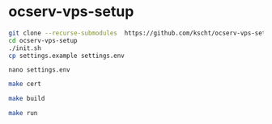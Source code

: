 # ocserv-vps-setup

```bash
git clone --recurse-submodules  https://github.com/kscht/ocserv-vps-setup.git
cd ocserv-vps-setup
./init.sh
cp settings.example settings.env
```

```
nano settings.env
```


```bash
make cert
```

```bash
make build
```

```bash
make run
```
